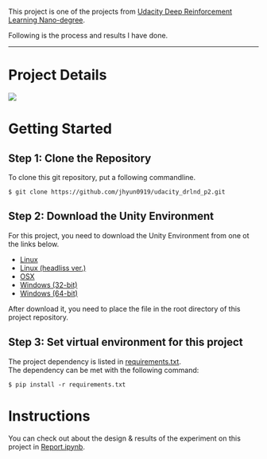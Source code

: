 This project is one of the projects from [Udacity Deep Reinforcement Learning Nano-degree](https://github.com/udacity/deep-reinforcement-learning).

Following is the process and results I have done.

---
# Project Details

![](https://user-images.githubusercontent.com/10624937/43851024-320ba930-9aff-11e8-8493-ee547c6af349.gif)



# Getting Started

## Step 1: Clone the Repository

To clone this git repository, put a following commandline.

```
$ git clone https://github.com/jhyun0919/udacity_drlnd_p2.git
```

## Step 2: Download the Unity Environment

For this project, you need to download the Unity Environment from one ot the links below.

* [Linux]()
* [Linux (headliss ver.)]()
* [OSX]()
* [Windows (32-bit)]()
* [Windows (64-bit)]()

After download it, you need to place the file in the root directory of this project repository.

## Step 3: Set virtual environment for this project

The project dependency is listed in [requirements.txt](https://github.com/jhyun0919/udacity_drlnd_p2/blob/master/requirements.txt).  
The dependency can be met with the following command:

```
$ pip install -r requirements.txt
```

# Instructions

You can check out about the design & results of the experiment on this project in [Report.ipynb]().


